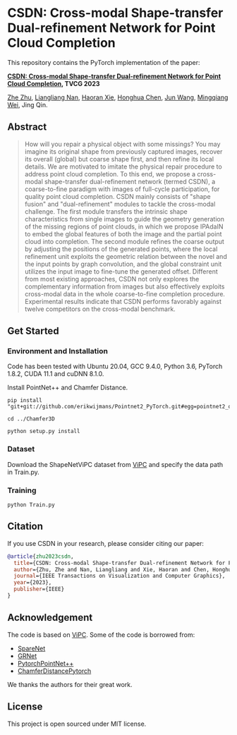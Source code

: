 # CSDN: Cross-modal Shape-transfer Dual-refinement Network for Point Cloud Completion

This repository contains the PyTorch implementation of the paper:

**[CSDN: Cross-modal Shape-transfer Dual-refinement Network for Point Cloud Completion](https://ieeexplore.ieee.org/abstract/document/10015045), TVCG 2023**

<!-- <br> -->
[Zhe Zhu](https://scholar.google.com/citations?user=pM4ebg0AAAAJ),  [Liangliang Nan](https://scholar.google.com/citations?user=2ONN8tUAAAAJ), [Haoran Xie](https://scholar.google.com/citations?user=O4lGUj8AAAAJ), [Honghua Chen](https://scholar.google.com/citations?user=S7yyHpAAAAAJ), [Jun Wang](https://scholar.google.com/citations?user=vFYyThwAAAAJ), [Mingqiang Wei](https://scholar.google.com/citations?user=TdrJj8MAAAAJ), Jing Qin.
<!-- <br> -->

## Abstract

> How will you repair a physical object with some missings? 
You may imagine its original shape from previously captured images, recover its overall (global) but coarse shape first, and then refine its local details. 
We are motivated to imitate the physical repair procedure to address point cloud completion.
To this end, we propose a cross-modal shape-transfer dual-refinement network (termed CSDN), a coarse-to-fine paradigm with images of full-cycle participation,  for quality point cloud completion.
CSDN mainly consists of "shape fusion" and "dual-refinement" modules to tackle the cross-modal challenge.
The first module transfers the intrinsic shape characteristics from single images to guide the geometry generation of the missing regions of point clouds, in which we propose IPAdaIN to embed the global features of both the image and the partial point cloud into completion. The second module refines the coarse output by adjusting the positions of the generated points, where the local refinement unit exploits the geometric relation between the novel and the input points by graph convolution, and the global constraint unit utilizes the input image to fine-tune the generated offset.
Different from most existing approaches, CSDN not only explores the complementary information from images but also effectively exploits cross-modal data in the whole coarse-to-fine completion procedure.
Experimental results indicate that CSDN performs favorably against twelve competitors on the cross-modal benchmark.

## Get Started

### Environment and Installation
Code has been tested with Ubuntu 20.04, GCC 9.4.0, Python 3.6, PyTorch 1.8.2, CUDA 11.1 and cuDNN 8.1.0.

Install PointNet++ and Chamfer Distance.
```
pip install "git+git://github.com/erikwijmans/Pointnet2_PyTorch.git#egg=pointnet2_ops&subdirectory=pointnet2_ops_lib"

cd ../Chamfer3D

python setup.py install
```


### Dataset
Download the ShapeNetViPC dataset from [ViPC](https://github.com/Hydrogenion/ViPC) and specify the data path in Train.py.

### Training
```
python Train.py
```

## Citation
If you use CSDN in your research, please consider citing our paper:
```bibtex
@article{zhu2023csdn,
  title={CSDN: Cross-modal Shape-transfer Dual-refinement Network for Point Cloud Completion},
  author={Zhu, Zhe and Nan, Liangliang and Xie, Haoran and Chen, Honghua and Wang, Jun and Wei, Mingqiang and Qin, Jing},
  journal={IEEE Transactions on Visualization and Computer Graphics},
  year={2023},
  publisher={IEEE}
}
```


## Acknowledgement
The code is based on [ViPC](https://github.com/Hydrogenion/ViPC). Some of the code is borrowed from:
- [SpareNet](https://github.com/microsoft/SpareNet)
- [GRNet](https://github.com/hzxie/GRNet)
- [PytorchPointNet++](https://github.com/erikwijmans/Pointnet2_PyTorch)
- [ChamferDistancePytorch](https://github.com/ThibaultGROUEIX/ChamferDistancePytorch)

We thanks the authors for their great work.

## License

This project is open sourced under MIT license.


